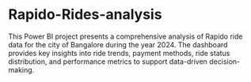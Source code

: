 # Rapido-Rides-analysis
This Power BI project presents a comprehensive analysis of Rapido ride data for the city of Bangalore during the year 2024. The dashboard provides key insights into ride trends, payment methods, ride status distribution, and performance metrics to support data-driven decision-making.
